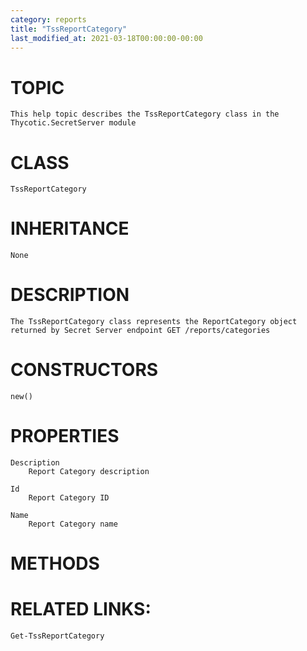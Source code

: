 ```yaml
---
category: reports
title: "TssReportCategory"
last_modified_at: 2021-03-18T00:00:00-00:00
---
```


# TOPIC
    This help topic describes the TssReportCategory class in the Thycotic.SecretServer module

# CLASS
    TssReportCategory

# INHERITANCE
    None

# DESCRIPTION
    The TssReportCategory class represents the ReportCategory object returned by Secret Server endpoint GET /reports/categories

# CONSTRUCTORS
    new()

# PROPERTIES
    Description
        Report Category description

    Id
        Report Category ID

    Name
        Report Category name

# METHODS

# RELATED LINKS:
    Get-TssReportCategory